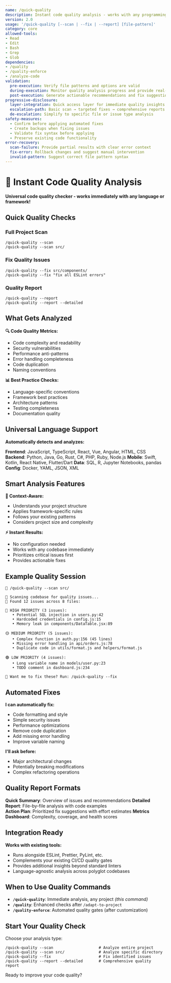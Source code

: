 ```yaml
---
name: /quick-quality
description: Instant code quality analysis - works with any programming language (v2.0)
version: 2.0
usage: '/quick-quality [--scan | --fix | --report] [file-pattern]'
category: core
allowed-tools:
- Read
- Edit
- Bash
- Grep
- Glob
dependencies:
- /quality
- /quality-enforce
- /analyze-code
validation:
  pre-execution: Verify file patterns and options are valid
  during-execution: Monitor quality analysis progress and provide real-time insights
  post-execution: Generate actionable recommendations and fix suggestions
progressive-disclosure:
  layer-integration: Quick access layer for immediate quality insights
  escalation-path: Basic scan → targeted fixes → comprehensive reports
  de-escalation: Simplify to specific file or issue type analysis
safety-measures:
  - Confirm before applying automated fixes
  - Create backups when fixing issues
  - Validate fix syntax before applying
  - Preserve existing code functionality
error-recovery:
  scan-failure: Provide partial results with clear error context
  fix-error: Rollback changes and suggest manual intervention
  invalid-pattern: Suggest correct file pattern syntax
---
```


# 🎯 Instant Code Quality Analysis

**Universal code quality checker - works immediately with any language or framework!**

## Quick Quality Checks

### Full Project Scan
```
/quick-quality --scan
/quick-quality --scan src/
```

### Fix Quality Issues
```
/quick-quality --fix src/components/
/quick-quality --fix "fix all ESLint errors"
```

### Quality Report
```
/quick-quality --report
/quick-quality --report --detailed
```

## What Gets Analyzed

**🔍 Code Quality Metrics:**
- Code complexity and readability
- Security vulnerabilities
- Performance anti-patterns
- Error handling completeness
- Code duplication
- Naming conventions

**📊 Best Practice Checks:**
- Language-specific conventions
- Framework best practices
- Architecture patterns
- Testing completeness
- Documentation quality

## Universal Language Support

**Automatically detects and analyzes:**

**Frontend**: JavaScript, TypeScript, React, Vue, Angular, HTML, CSS
**Backend**: Python, Java, Go, Rust, C#, PHP, Ruby, Node.js
**Mobile**: Swift, Kotlin, React Native, Flutter/Dart
**Data**: SQL, R, Jupyter Notebooks, pandas
**Config**: Docker, YAML, JSON, XML

## Smart Analysis Features

**🧠 Context-Aware:**
- Understands your project structure
- Applies framework-specific rules
- Follows your existing patterns
- Considers project size and complexity

**⚡ Instant Results:**
- No configuration needed
- Works with any codebase immediately
- Prioritizes critical issues first
- Provides actionable fixes

## Example Quality Session

```
👤 /quick-quality --scan src/

🤖 Scanning codebase for quality issues...
🤖 Found 12 issues across 8 files:

🔴 HIGH PRIORITY (3 issues):
   • Potential SQL injection in users.py:42
   • Hardcoded credentials in config.js:15  
   • Memory leak in components/DataTable.jsx:89

🟡 MEDIUM PRIORITY (5 issues):
   • Complex function in auth.py:156 (45 lines)
   • Missing error handling in api/orders.js:78
   • Duplicate code in utils/format.js and helpers/format.js

🟢 LOW PRIORITY (4 issues):
   • Long variable name in models/user.py:23
   • TODO comment in dashboard.js:234

🤖 Want me to fix these? Run: /quick-quality --fix
```

## Automated Fixes

**I can automatically fix:**
- Code formatting and style
- Simple security issues
- Performance optimizations
- Remove code duplication
- Add missing error handling
- Improve variable naming

**I'll ask before:**
- Major architectural changes
- Potentially breaking modifications
- Complex refactoring operations

## Quality Report Formats

**Quick Summary**: Overview of issues and recommendations
**Detailed Report**: File-by-file analysis with code examples  
**Action Plan**: Prioritized fix suggestions with effort estimates
**Metrics Dashboard**: Complexity, coverage, and health scores

## Integration Ready

**Works with existing tools:**
- Runs alongside ESLint, Prettier, PyLint, etc.
- Complements your existing CI/CD quality gates
- Provides additional insights beyond standard linters
- Language-agnostic analysis across polyglot codebases

## When to Use Quality Commands

- **`/quick-quality`**: Immediate analysis, any project *(this command)*
- **`/quality`**: Enhanced checks after `/adapt-to-project`
- **`/quality-enforce`**: Automated quality gates (after customization)

## Start Your Quality Check

Choose your analysis type:

```
/quick-quality --scan                    # Analyze entire project
/quick-quality --scan src/               # Analyze specific directory
/quick-quality --fix                     # Fix identified issues
/quick-quality --report --detailed       # Comprehensive quality report
```

Ready to improve your code quality?